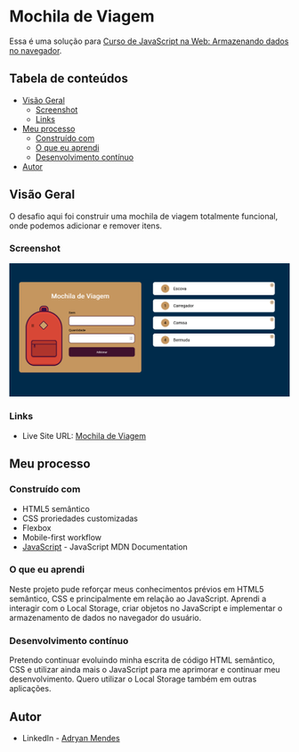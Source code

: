 # Mochila de Viagem

Essa é uma solução para [Curso de JavaScript na Web: Armazenando dados no navegador](https://cursos.alura.com.br/course/javascript-web-armazenando-dados-navegador). 

## Tabela de conteúdos

- [Visão Geral](#visão-geral)
  - [Screenshot](#screenshot)
  - [Links](#links)
- [Meu processo](#meu-processo)
  - [Construído com](#construído-com)
  - [O que eu aprendi](#o-que-eu-aprendi)
  - [Desenvolvimento contínuo](#desenvolvimento-contínuo)
- [Autor](#autor)


## Visão Geral

O desafio aqui foi construir uma mochila de viagem totalmente funcional, onde podemos adicionar e remover itens.


### Screenshot


![](/imagens/screenshot.png)


### Links

- Live Site URL: [Mochila de Viagem](https://mochila-de-viagem-pied.vercel.app/)


## Meu processo

### Construído com

- HTML5 semântico
- CSS proriedades customizadas
- Flexbox
- Mobile-first workflow
- [JavaScript](https://developer.mozilla.org/pt-BR/docs/Web/JavaScript) - JavaScript MDN Documentation


### O que eu aprendi

Neste projeto pude reforçar meus conhecimentos prévios em HTML5 semântico, CSS e principalmente em relação ao JavaScript. Aprendi a interagir com o Local Storage, criar objetos no JavaScript e implementar o armazenamento de dados no navegador do usuário.


### Desenvolvimento contínuo

Pretendo continuar evoluindo minha escrita de código HTML semântico, CSS e utilizar ainda mais o JavaScript para me aprimorar e continuar meu desenvolvimento. Quero utilizar o Local Storage também em outras aplicações.


## Autor

- LinkedIn - [Adryan Mendes](https://www.linkedin.com/in/adryan-c%C3%A9sar-mendes-527248186/)

